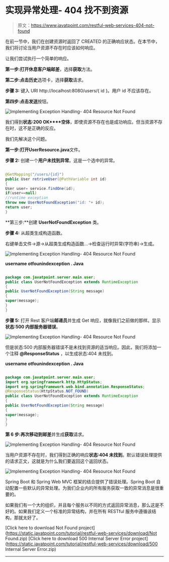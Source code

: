 # 实现异常处理- 404 找不到资源

> 原文：<https://www.javatpoint.com/restful-web-services-404-not-found>

在前一节中，我们在创建资源时返回了 CREATED 的正确响应状态。在本节中，我们将讨论当用户资源不存在时应该如何响应。

让我们尝试执行一个简单的响应。

**第一步:**打开休息客户端**邮差**，选择**获取**方法。

**第二步:**点击**历史**选项卡，选择**获取**请求。

**步骤 3:** 键入 URI http://localhost:8080/users/{ id }。用户 id 不应该存在。

**第四步:**点击**发送**按钮。

![Implementing Exception Handling- 404 Resource Not Found](../img/4d6d2d648a752ffadc24f1f7ad384471.png)

我们得到**状态:200 OK****空体**，即使资源不存在也是成功响应。但当资源不存在时，这不是正确的反应。

我们先解决这个问题。

**第一步:**打开**UserResource.java**文件。

**步骤 2:** 创建一个**用户未找到异常**。这是一个选中的异常。

```java

@GetMapping("/users/{id}")
public User retriveUser(@PathVariable int id)
{
User user= service.findOne(id);
if(user==null)
//runtime exception
throw new UserNotFoundException("id: "+ id);
return user;
}

```

**第三步:**创建 **UserNotFoundException** 类。

**步骤 4:** 从超类生成构造函数。

右键单击文件->源->从超类生成构造函数...->检查运行时异常(字符串)->生成。

![Implementing Exception Handling- 404 Resource Not Found](../img/e38b4704500c524c1db2cf969a768563.png)

**username otfounindexception . Java**

```java

package com.javatpoint.server.main.user;
public class UserNotFoundException extends RuntimeException 
{
public UserNotFoundException(String message) 
{
super(message);
}
}

```

**步骤 5:** 打开 Rest 客户端**邮递员**并生成 Get 响应，就像我们之前做的那样。显示**状态:500 内部服务器错误**。

![Implementing Exception Handling- 404 Resource Not Found](../img/46c7049374d6dcb8d01820f737a0a383.png)

但是状态:500 内部服务器错误不是未找到资源的适当响应。因此，我们将添加一个注释 **@ResponseStatus** ，以生成状态:404 未找到。

**username otfounindexception . Java**

```java

package com.javatpoint.server.main.user;
import org.springframework.http.HttpStatus;
import org.springframework.web.bind.annotation.ResponseStatus;
@ResponseStatus(HttpStatus.NOT_FOUND)
public class UserNotFoundException extends RuntimeException 
{
public UserNotFoundException(String message) 
{
super(message);
}
}

```

**第 6 步:**再次移动到**邮差**并生成**获取**请求。

![Implementing Exception Handling- 404 Resource Not Found](../img/06b2ea5b2667277d7940a2cf91e55d36.png)

当用户资源不存在时，我们得到正确的响应**状态:404 未找到**。默认错误处理提供的请求正文，这就是为什么我们要返回这个返回状态。

![Implementing Exception Handling- 404 Resource Not Found](../img/fad3e005523ca260e111c0b7e7bc5a28.png)

Spring Boot 和 Spring Web MVC 框架的结合提供了错误处理。Spring Boot 自动配置一些默认的异常处理。为我们企业内的所有服务获取一致的异常消息是很重要的。

如果我们有一个大的组织，并且每个服务以不同的方式返回异常消息，那么这是不好的。如果我们定义一个标准的异常结构，并在所有 RESTful 服务中遵循该结构，那就太好了。

[Click here to download Not Found project](https://static.javatpoint.com/tutorial/restful-web-services/download/Not Found.zip)
[Click here to download 500 Internal Server Error project](https://static.javatpoint.com/tutorial/restful-web-services/download/500 Internal Server Error.zip)

* * *